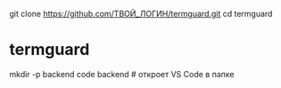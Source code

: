 git clone https://github.com/ТВОЙ_ЛОГИН/termguard.git
cd termguard
# termguard
mkdir -p backend
code backend  # откроет VS Code в папке

